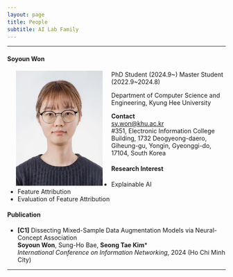 ```yaml
---
layout: page
title: People 
subtitle: AI Lab Family
---
```


<hr>

#### Soyoun Won
  
<img src="https://raw.githubusercontent.com/ailabkhu/ailabkhu.github.io/master/img/SoyeonOne.jpg" width="200" height="265" align="left" hspace="20" />
PhD Student (2024.9~)        
Master Student (2022.9~2024.8)   

Department of Computer Science and Engineering, Kyung Hee University         
            

**Contact**  
sy.won@khu.ac.kr                                         
#351, Electronic Information College Building, 1732 Deogyeong-daero, Giheung-gu, Yongin, Gyeonggi-do, 17104, South Korea  

#### Research Interest
* Explainable AI
* Feature Attribution
* Evaluation of Feature Attribution

#### Publication
- **[C1]** Dissecting Mixed-Sample Data Augmentation Models via Neural-Concept Association                                      
**Soyoun Won**, Sung-Ho Bae, **Seong Tae Kim***         
_International Conference on Information Networking_, 2024 (Ho Chi Minh City)

<hr>

